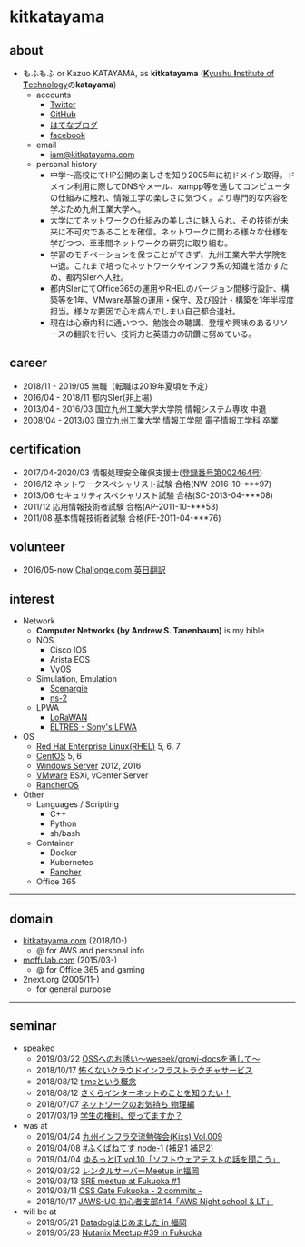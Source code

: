 # kitkatayama

## about

* もふもふ or Kazuo KATAYAMA, as **kitkatayama** ([**K**yushu **I**nstitute of **T**echnology](http://www.kyutech.ac.jp/)の**katayama**)
  * accounts
    * [Twitter](https://twitter.com/kitkatayama)
    * [GitHub](https://github.com/kitkatayama)
    * [はてなブログ](https://kitkatayama.hatenablog.com/)
    * [facebook](https://www.facebook.com/kitkazuokatayama)
  * email
    * [iam@kitkatayama.com](mailto:iam@kitkatayama.com)
  * personal history
    * 中学～高校にてHP公開の楽しさを知り2005年に初ドメイン取得。ドメイン利用に際してDNSやメール、xampp等を通してコンピュータの仕組みに触れ、情報工学の楽しさに気づく。より専門的な内容を学ぶため九州工業大学へ。
    * 大学にてネットワークの仕組みの美しさに魅入られ、その技術が未来に不可欠であることを確信。ネットワークに関わる様々な仕様を学びつつ、車車間ネットワークの研究に取り組む。
    * 学習のモチベーションを保つことができず、九州工業大学大学院を中退。これまで培ったネットワークやインフラ系の知識を活かすため、都内SIerへ入社。
    * 都内SIerにてOffice365の運用やRHELのバージョン間移行設計、構築等を1年、VMware基盤の運用・保守、及び設計・構築を1年半程度担当。様々な要因で心を病んでしまい自己都合退社。
    * 現在は心療内科に通いつつ、勉強会の聴講、登壇や興味のあるリソースの翻訳を行い、技術力と英語力の研鑽に努めている。

## career

* 2018/11 - 2019/05 無職（転職は2019年夏頃を予定）
* 2016/04 - 2018/11 都内SIer(非上場)
* 2013/04 - 2016/03 国立九州工業大学大学院 情報システム専攻 中退
* 2008/04 - 2013/03 国立九州工業大学 情報工学部 電子情報工学科 卒業

## certification

* 2017/04-2020/03 情報処理安全確保支援士([登録番号第002464号](https://riss.ipa.go.jp/r?r=002464))
* 2016/12 ネットワークスペシャリスト試験 合格(NW-2016-10-***97)
* 2013/06 セキュリティスペシャリスト試験 合格(SC-2013-04-***08)
* 2011/12 応用情報技術者試験 合格(AP-2011-10-***53)
* 2011/08 基本情報技術者試験 合格(FE-2011-04-***76)

## volunteer

* 2016/05-now [Challonge.com 英日翻訳](https://kitkatayama.hatenablog.com/entry/2019/03/02/184623)

## interest

* Network
  * **Computer Networks (by Andrew S. Tanenbaum)** is my bible
  * NOS
    * Cisco IOS
    * Arista EOS
    * [VyOS](https://vyos.io/)
  * Simulation, Emulation
    * [Scenargie](https://www.spacetime-eng.com/en/)
    * [ns-2](https://www.isi.edu/nsnam/ns/)
  * LPWA
    * [LoRaWAN](https://lora-alliance.org/about-lorawan)
    * [ELTRES - Sony's LPWA](https://www.sony-semicon.co.jp/products_ja/eltres/index.html)
* OS
  * [Red Hat Enterprise Linux(RHEL)](https://www.redhat.com/ja/technologies/linux-platforms/enterprise-linux) 5, 6, 7
  * [CentOS](https://www.centos.org/) 5, 6
  * [Windows Server](https://www.microsoft.com/ja-jp/cloud-platform/windows-server) 2012, 2016
  * [VMware](https://www.vmware.com/jp.html) ESXi, vCenter Server
  * [RancherOS](https://rancher.com/rancher-os/)
* Other
  * Languages / Scripting
    * C++
    * Python
    * sh/bash
  * Container
    * Docker
    * Kubernetes
    * [Rancher](https://rancher.com/)
  * Office 365

---

## domain

* [kitkatayama.com](https://kitkatayama.com/) (2018/10-)
  * @ for AWS and personal info
* [moffulab.com](https://moffulab.com/) (2015/03-)
  * @ for Office 365 and gaming
* 2next.org (2005/11-)
  * for general purpose

---

## seminar

* speaked
  * 2019/03/22 [OSSへのお誘い～weseek/growi-docsを通して～](https://kitkatayama.hatenablog.com/entry/2019/03/22/092703)
  * 2018/10/17 [怖くないクラウドインフラストラクチャサービス](https://kitkatayama.hatenablog.com/entry/2018/10/18/202840)
  * 2018/08/12 [timeという概念](https://kitkatayama.hatenablog.com/entry/2018/10/18/204454)
  * 2018/08/12 [さくらインターネットのことを知りたい！](https://kitkatayama.hatenablog.com/entry/2018/10/18/204454)
  * 2018/07/07 [ネットワークのお気持ち 物理編](https://kitkatayama.hatenablog.com/entry/2018/08/04/092854)
  * 2017/03/19 [学生の権利、使ってますか？](https://www.slideshare.net/KazuoKatayama/ss-73352980)
* was at
  * 2019/04/24 [九州インフラ交流勉強会(Kixs) Vol.009](https://kixs.connpass.com/event/125160/)
  * 2019/04/08 [#ふくばねてす node-1](https://kitkatayama.hatenablog.com/entry/2019/04/14/225056) ([補足1](https://kitkatayama.hatenablog.com/entry/2019/04/09/230012) [補足2](https://kitkatayama.hatenablog.com/entry/2019/04/12/174340))
  * 2019/04/04 [ゆるっとIT vol.10「ソフトウェアテストの話を聞こう」](https://kitkatayama.hatenablog.com/entry/2019/04/07/151752)
  * 2019/03/22 [レンタルサーバーMeetup in福岡](https://kitkatayama.hatenablog.com/entry/2019/03/24/153956)
  * 2019/03/13 [SRE meetup at Fukuoka #1](https://kitkatayama.hatenablog.com/entry/2019/03/14/031112)
  * 2019/03/11 [OSS Gate Fukuoka - 2 commits -](https://kitkatayama.hatenablog.com/entry/2019/03/15/211221)
  * 2018/10/17 [JAWS-UG 初心者支部#14「AWS Night school & LT」](https://kitkatayama.hatenablog.com/entry/2018/10/18/202840)
* will be at
  * 2019/05/21 [Datadogはじめました in 福岡](https://datadog.connpass.com/event/127939/)
  * 2019/05/23 [Nutanix Meetup #39 in Fukuoka](https://nutanix.connpass.com/event/129253/)